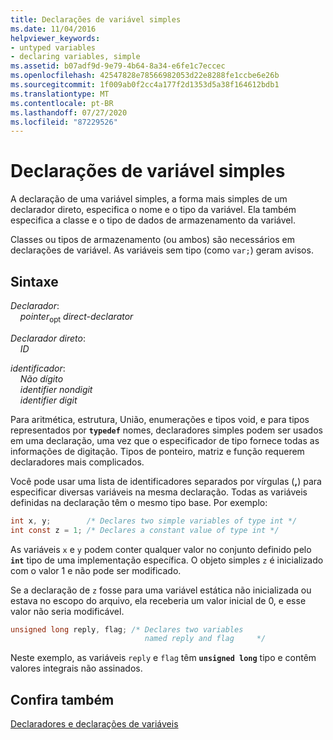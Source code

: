 ```yaml
---
title: Declarações de variável simples
ms.date: 11/04/2016
helpviewer_keywords:
- untyped variables
- declaring variables, simple
ms.assetid: b07adf9d-9e79-4b64-8a34-e6fe1c7eccec
ms.openlocfilehash: 42547828e78566982053d22e8288fe1ccbe6e26b
ms.sourcegitcommit: 1f009ab0f2cc4a177f2d1353d5a38f164612bdb1
ms.translationtype: MT
ms.contentlocale: pt-BR
ms.lasthandoff: 07/27/2020
ms.locfileid: "87229526"
---
```

# <a name="simple-variable-declarations"></a>Declarações de variável simples

A declaração de uma variável simples, a forma mais simples de um declarador direto, especifica o nome e o tipo da variável. Ela também especifica a classe e o tipo de dados de armazenamento da variável.

Classes ou tipos de armazenamento (ou ambos) são necessários em declarações de variável. As variáveis sem tipo (como `var;`) geram avisos.

## <a name="syntax"></a>Sintaxe

*Declarador*:<br/>
&nbsp;&nbsp;&nbsp;&nbsp;*pointer*<sub>opt</sub> *direct-declarator*

*Declarador direto*:<br/>
&nbsp;&nbsp;&nbsp;&nbsp;*ID*

*identificador*:<br/>
&nbsp;&nbsp;&nbsp;&nbsp;*Não dígito*<br/>
&nbsp;&nbsp;&nbsp;&nbsp;*identifier* *nondigit*<br/>
&nbsp;&nbsp;&nbsp;&nbsp;*identifier* *digit*

Para aritmética, estrutura, União, enumerações e tipos void, e para tipos representados por **`typedef`** nomes, declaradores simples podem ser usados em uma declaração, uma vez que o especificador de tipo fornece todas as informações de digitação. Tipos de ponteiro, matriz e função requerem declaradores mais complicados.

Você pode usar uma lista de identificadores separados por vírgulas (**,**) para especificar diversas variáveis na mesma declaração. Todas as variáveis definidas na declaração têm o mesmo tipo base. Por exemplo:

```C
int x, y;        /* Declares two simple variables of type int */
int const z = 1; /* Declares a constant value of type int */
```

As variáveis `x` e `y` podem conter qualquer valor no conjunto definido pelo **`int`** tipo de uma implementação específica. O objeto simples `z` é inicializado com o valor 1 e não pode ser modificado.

Se a declaração de `z` fosse para uma variável estática não inicializada ou estava no escopo do arquivo, ela receberia um valor inicial de 0, e esse valor não seria modificável.

```C
unsigned long reply, flag; /* Declares two variables
                              named reply and flag     */
```

Neste exemplo, as variáveis `reply` e `flag` têm **`unsigned long`** tipo e contêm valores integrais não assinados.

## <a name="see-also"></a>Confira também

[Declaradores e declarações de variáveis](../c-language/declarators-and-variable-declarations.md)
